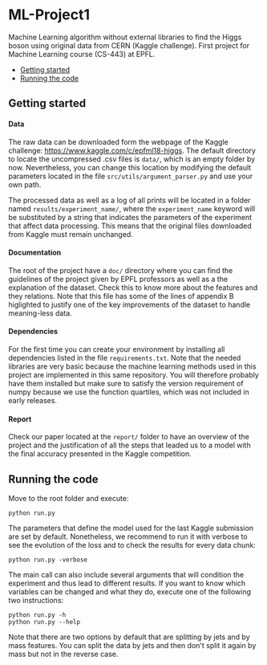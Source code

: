 # ML-Project1

Machine Learning algorithm without external libraries to find the Higgs boson using original data from CERN (Kaggle challenge). First project for Machine Learning course (CS-443) at EPFL.

* [Getting started](#getting-started)
* [Running the code](#running-the-code)

## Getting started
#### Data
The raw data can be downloaded form the webpage of the Kaggle challenge: https://www.kaggle.com/c/epfml18-higgs. The default directory to locate the uncompressed .csv files is `data/`, which is an empty folder by now. Nevertheless, you can change this location by modifying the default parameters located in the file `src/utils/argument_parser.py` and use your own path.

The processed data as well as a log of all prints will be located in a folder named `results/experiment_name/`, where the `experiment_name` keyword will be substituted by a string that indicates the parameters of the experiment that affect data processing. This means that the original files downloaded from Kaggle must remain unchanged.

#### Documentation
The root of the project have a `doc/` directory where you can find the guidelines of the project given by EPFL professors as well as a the explanation of the dataset. Check this to know more about the features and they relations. Note that this file has some of the lines of appendix B higlighted to justify one of the key improvements of the dataset to handle meaning-less data.

#### Dependencies
For the first time you can create your environment by installing all dependencies listed in the file `requirements.txt`. Note that the needed libraries are very basic because the machine learning methods used in this project are implemented in this same repository. You will therefore probably have them installed but make sure to satisfy the version requirement of numpy because we use the function quartiles, which was not included in early releases.

#### Report
Check our paper located at the `report/` folder to have an overview of the project and the justification of all the steps that leaded us to a model with the final accuracy presented in the Kaggle competition.

## Running the code
Move to the root folder and execute:

    python run.py

The parameters that define the model used for the last Kaggle submission are set by default. Nonetheless, we recommend to run it with verbose to see the evolution of the loss and to check the results for every data chunk:
    
    python run.py -verbose

The main call can also include several arguments that will condition the experiment and thus lead to different results. If you want to know which variables can be changed and what they do, execute one of the following two instructions:

    python run.py -h
    python run.py --help

Note that there are two options by default that are splitting by jets and by mass features. You can split the data by jets and then don't split it again by mass but not in the reverse case.
